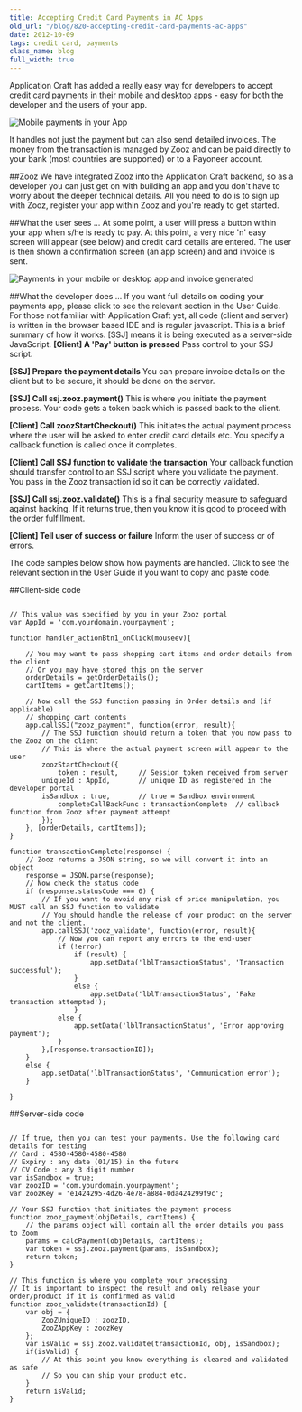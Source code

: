 ```yaml
---
title: Accepting Credit Card Payments in AC Apps
old_url: "/blog/820-accepting-credit-card-payments-ac-apps"
date: 2012-10-09
tags: credit card, payments
class_name: blog
full_width: true
---
```


Application Craft has added a really easy way for developers to accept credit card payments in their mobile and desktop apps - easy for both the developer and the users of your app.

![Mobile payments in your App](/img/blog/zooz-blog.png "Three simple steps for mobile and desktop payments in your App")

It handles not just the payment but can also send detailed invoices. The money from the transaction is managed by Zooz and can be paid directly to your bank (most countries are supported) or to a Payoneer account.

##Zooz
We have integrated Zooz into the Application Craft backend, so as a developer you can just get on with building an app and you don't have to worry about the deeper technical details. All you need to do is to sign up with Zooz, register your app within Zooz and you're ready to get started.

##What the user sees ...
At some point, a user will press a button within your app when s/he is ready to pay. At this point, a very nice 'n' easy screen will appear (see below) and credit card details are entered.  The user is then shown a confirmation screen (an app screen) and and invoice is sent.

![](/img/blog/zooz-blog-2.png "Payments in your mobile or desktop app and invoice generated")
	

##What the developer does ...
If you want full details on coding your payments app, please click to see the relevant section in the User Guide. For those not familiar with Application Craft yet, all code (client and server) is written in the browser based IDE and is regular javascript.
This is a brief summary of how it works. [SSJ] means it is being executed as a server-side JavaScript.
**[Client] A 'Pay' button is pressed**
Pass control to your SSJ script.
 
**[SSJ] Prepare the payment details**
You can prepare invoice details on the client but to be secure, it should be done on the server.
 
**[SSJ] Call ssj.zooz.payment()**
This is where you initiate the payment process. Your code gets a token back which is passed back to the client.
 
**[Client] Call zoozStartCheckout()**
This initiates the actual payment process where the user will be asked to enter credit card details etc. You specify a callback function is called once it completes.
 
**[Client] Call SSJ function to validate the transaction**
Your callback function should transfer control to an SSJ script where you validate the payment. You pass in the Zooz transaction id so it can be correctly validated.
 
**[SSJ] Call ssj.zooz.validate()**
This is a final security measure to safeguard against hacking. If it returns true, then you know it is good to proceed with the order fulfillment. 
 
**[Client] Tell user of success or failure**
Inform the user of success or of errors.

The code samples below show how payments are handled. Click to see the relevant section in the User Guide if you want to copy and paste code.
 
##Client-side code

<pre><code>
// This value was specified by you in your Zooz portal
var AppId = 'com.yourdomain.yourpayment';

function handler_actionBtn1_onClick(mouseev){

    // You may want to pass shopping cart items and order details from the client
    // Or you may have stored this on the server
    orderDetails = getOrderDetails();    
    cartItems = getCartItems();

    // Now call the SSJ function passing in Order details and (if applicable) 
    // shopping cart contents
    app.callSSJ("zooz_payment", function(error, result){
        // The SSJ function should return a token that you now pass to the Zooz on the client
        // This is where the actual payment screen will appear to the user
        zoozStartCheckout({
            token : result,		// Session token received from server
	    uniqueId : AppId,		// unique ID as registered in the developer portal
	    isSandbox : true,		// true = Sandbox environment						
            completeCallBackFunc : transactionComplete  // callback function from Zooz after payment attempt
        });
    }, [orderDetails, cartItems]);       
}

function transactionComplete(response) {
    // Zooz returns a JSON string, so we will convert it into an object
    response = JSON.parse(response);
    // Now check the status code
    if (response.statusCode === 0) {
        // If you want to avoid any risk of price manipulation, you MUST call an SSJ function to validate
        // You should handle the release of your product on the server and not the client.
        app.callSSJ('zooz_validate', function(error, result){
            // Now you can report any errors to the end-user
            if (!error)
                if (result) {
                    app.setData('lblTransactionStatus', 'Transaction successful');
                }
                else {
                    app.setData('lblTransactionStatus', 'Fake transaction attempted');
                }
            else {
                app.setData('lblTransactionStatus', 'Error approving payment');
            }
        },[response.transactionID]);
    }
    else {
        app.setData('lblTransactionStatus', 'Communication error');
    }
    
}
</code></pre>

##Server-side code
<pre><code>
// If true, then you can test your payments. Use the following card details for testing
// Card : 4580-4580-4580-4580
// Expiry : any date (01/15) in the future
// CV Code : any 3 digit number
var isSandbox = true;
var zoozID = 'com.yourdomain.yourpayment';
var zoozKey = 'e1424295-4d26-4e78-a884-0da424299f9c';

// Your SSJ function that initiates the payment process
function zooz_payment(objDetails, cartItems) {
    // the params object will contain all the order details you pass to Zoom
    params = calcPayment(objDetails, cartItems);
    var token = ssj.zooz.payment(params, isSandbox);
    return token;
}

// This function is where you complete your processing
// It is important to inspect the result and only release your order/product if it is confirmed as valid
function zooz_validate(transactionId) {
    var obj = {
        ZooZUniqueID : zoozID,
        ZooZAppKey : zoozKey
    };
    var isValid = ssj.zooz.validate(transactionId, obj, isSandbox);
    if(isValid) {
        // At this point you know everything is cleared and validated as safe
        // So you can ship your product etc.
    }
    return isValid;
}
</code></pre>
 